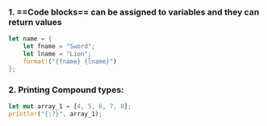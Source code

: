 ### 1. ==Code blocks== can be assigned to variables and they can return values
```rust
let name = {
	let fname = "Sword";
	let lname = "Lion";
	format!("{fname} {lname}")
};
```

### 2. Printing Compound types:
```rust
let mut array_1 = [4, 5, 6, 7, 8];
println!("{:?}", array_1);
```


